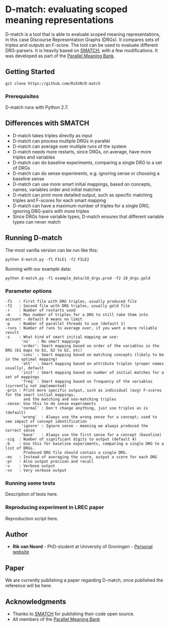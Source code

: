 # D-match: evaluating scoped meaning representations

D-match is a tool that is able to evaluate scoped meaning representations, in this case Discourse Representation Graphs (DRGs). It compares sets of triples and outputs an F-score. The tool can be used to evaluate different DRG-parsers.
It is heavily based on [SMATCH](https://github.com/snowblink14/smatch), with a few modifications. It was developed as part of the [Parallel Meaning Bank](www.pmb.let.rug.nl).

## Getting Started

```
git clone https://github.com/RikVN/D-match
```

### Prerequisites

D-match runs with Python 2.7.

## Differences with SMATCH ##

* D-match takes triples directly as input
* D-match can process multiple DRGs in parallel
* D-match can average over multiple runs of the system
* D-match needs more restarts, since DRGs, on average, have more triples and variables
* D-match can do baseline experiments, comparing a single DRG to a set of DRGs
* D-match can do sense experiments, e.g. ignoring sense or choosing a baseline sense
* D-match can use more smart initial mappings, based on concepts, names, variables order and initial matches
* D-match can print more detailed output, such as specific matching triples and F-scores for each smart mapping
* D-match can have a maximum number of triples for a single DRG, ignoring DRG-pairs with more triples
* Since DRGs have variable types, D-match ensures that different variable types can never match

## Running D-match

The most vanilla version can be run like this:

```
python d-match.py -f1 FILE1 -f2 FILE2
```

Running with our example data:

```
python d-match.py -f1 example_data/10_drgs.prod -f2 10_drgs.gold
```

### Parameter options ###

```
-f1   : First file with DRG triples, usually produced file
-f2   : Second file with DRG triples, usually gold file
-r    : Number of restarts used
-m    : Max number of triples for a DRG to still take them into account - default 0 means no limit
-p    : Number of parallel threads to use (default 1)
-runs : Number of runs to average over, if you want a more reliable result
-s    : What kind of smart initial mapping we use:
       'no'   : No smart mappings
       'order': Smart mapping based on order of the variables in the DRG (b1 maps to b1, b2 to b2, etc)
       'conc' : Smart mapping based on matching concepts (likely to be in the optimal mapping)
       'att'  : Smart mapping based on attribute triples (proper names usually), default
       'init' : Smart mapping based on number of initial matches for a set of mappings
       'freq' : Smart mapping based on frequency of the variables (currently not implemented)
-prin : Print more specific output, such as individual (avg) F-scores for the smart initial mappings, 
        and the matching and non-matching triples
-sense: Use this to do sense experiments
       'normal' : Don't change anything, just use triples as is (default)   
       'wrong'  : Always use the wrong sense for a concept; used to see impact of concept identification
       'ignore' : Ignore sense - meaning we always produced the correct sense
       'base'   : Always use the first sense for a concept (baseline)
-sig  : Number of significant digits to output (default 4)
-b    : Use this for baseline experiments, comparing a single DRG to a list of DRGs. 
        Produced DRG file should contain a single DRG.
-ms   : Instead of averaging the score, output a score for each DRG
-pr   : Also output precison and recall
-v    : Verbose output
-vv   : Very verbose output  
```

### Running some tests ###

Description of tests here.

### Reproducing experiment in LREC paper ###

Reproduction script here.

## Author

* **Rik van Noord** - PhD-student at University of Groningen - [Personal website](www.rikvannoord.nl)

## Paper ##

We are currently publishing a paper regarding D-match, once published the reference will be here.

## Acknowledgments

* Thanks to [SMATCH](https://github.com/snowblink14/smatch) for publishing their code open source.
* All members of the [Parallel Meaning Bank](www.pmb.let.rug.nl)
